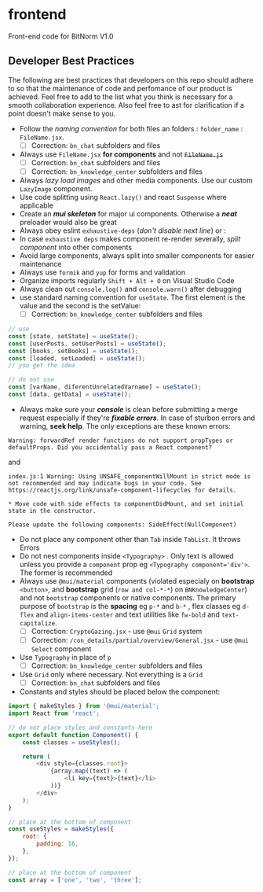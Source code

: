 # frontend

Front-end code for BitNorm V1.0

## Developer Best Practices

The following are best practices that developers on this repo should adhere to so that the maintenance of code and perfomance of our product is achieved. Feel free to add to the list what you think is necessary for a smooth collaboration experience. Also feel free to ast for clarification if a point doesn't make sense to you.

-   Follow the _naming convention_ for both files an folders : `folder_name` : `FileName.jsx`.
    -   [ ] Correction: `bn_chat` subfolders and files
-   Always use `FileName.jsx` **for components** and not ~~`FileName.js`~~
    -   [ ] Correction: `bn_chat` subfolders and files
    -   [ ] Correction: `bn_knowledge_center` subfolders and files
-   Always _lazy load images_ and other media components. Use our custom `LazyImage` component.
-   Use code splitting using `React.lazy()` and react `Suspense` where applicable
-   Create an **_mui skeleton_** for major ui components. Otherwise a **_neat_** preloader would also be great
-   Always obey eslint `exhaustive-deps` (_don't disable next line_) or :
-   In case `exhaustive deps` makes component re-render severally, _split component_ into other components
-   Avoid large components, always split into smaller components for easier maintenance
-   Always use `formik` and `yup` for forms and validation
-   Organize imports regularly `Shift + Alt + O` on Visual Studio Code
-   Always clean out `console.log()` and `console.warn()` after debugging
-   use standard naming convention for `useState`. The first element is the value and the second is the setValue:
    -   [ ] Correction: `bn_knowledge_center` subfolders and files

```javascript
// use
const [state, setState] = useState();
const [userPosts, setUserPosts] = useState();
const [books, setBooks] = useState();
const [loaded, setLoaded] = useState();
// you get the idea

// do not use
const [varName, diferentUnrelatedVarname] = useState();
const [data, getData] = useState();
```

-   Always make sure your **_console_** is clean before submitting a merge request especially if they're **_fixable errors_**. In case of sturbon errors and warning, **seek help**. The only exceptions are these known errors:

```
Warning: forwardRef render functions do not support propTypes or defaultProps. Did you accidentally pass a React component?
```

and

```
index.js:1 Warning: Using UNSAFE_componentWillMount in strict mode is not recommended and may indicate bugs in your code. See https://reactjs.org/link/unsafe-component-lifecycles for details.

* Move code with side effects to componentDidMount, and set initial state in the constructor.

Please update the following components: SideEffect(NullComponent)
```

-   Do not place any component other than `Tab` inside `TabList`. It throws Errors
-   Do not nest components inside `<Typography>` . Only text is allowed unless you provide a `component` prop eg `<Typography component='div'>`. The former is recommended
-   Always use `@mui/material` components (violated especialy on **bootstrap** `<button>`, and **bootstrap** grid (`row and col-*-*`) on `BNKnowledgeCenter`) and not `bootstrap` components or native components. The primary purpose of `bootstrap` is the **spacing** eg `p-*` and `b-*` , flex classes eg `d-flex` and `align-items-center` and text utilities like `fw-bold` and `text-capitalize`.
    -   [ ] Correction: `CryptoGazing.jsx` - use `@mui` `Grid` system
    -   [ ] Correction: `/con_details/partial/overview/General.jsx` - use `@mui` `Select` component
-   Use `Typography` in place of `p`
    -   [ ] Correction: `bn_knowledge_center` subfolders and files
-   Use `Grid` only where necessary. Not everything is a `Grid`
    -   [ ] Correction: `bn_chat` subfolders and files
-   Constants and styles should be placed below the component:

```javascript
import { makeStyles } from '@mui/material';
import React from 'react';

// do not place styles and constants here
export default function Component() {
    const classes = useStyles();

    return (
        <div style={classes.root}>
            {array.map((text) => (
                <li key={text}>{text}</li>
            ))}
        </div>
    );
}

// place at the bottom of component
const useStyles = makeStyles({
    root: {
        padding: 16,
    },
});

// place at the bottom of component
const array = ['one', 'two', 'three'];
```
